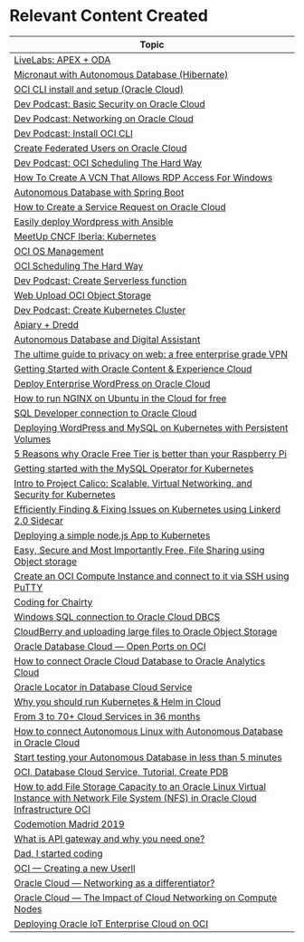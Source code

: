 # Relevant Content Created

| Topic                                                                                                                                                                                                                                                                                       |
| ------------------------------------------------------------------------------------------------------------------------------------------------------------------------------------------------------------------------------------------------------------------------------------------- |
| [LiveLabs: APEX + ODA](https://apexapps.oracle.com/pls/apex/dbpm/r/livelabs/view-workshop?wid=685)                                                                                                                                                                                          |
| [Micronaut with Autonomous Database (Hibernate)](https://github.com/vmleon/micronaut-ucp-atp)                                                                                                                                                                                               |
| [OCI CLI install and setup (Oracle Cloud)](https://youtu.be/0M8t1cKcPDU)                                                                                                                                                                                                                    |
| [Dev Podcast: Basic Security on Oracle Cloud](https://youtu.be/AkS16-8lGok)                                                                                                                                                                                                                 |
| [Dev Podcast: Networking on Oracle Cloud](https://youtu.be/_8JoT0-E1Bo)                                                                                                                                                                                                                     |
| [Dev Podcast: Install OCI CLI](https://youtu.be/jbCfGkgcof0)                                                                                                                                                                                                                                |
| [Create Federated Users on Oracle Cloud](https://youtu.be/17H20JJX5y0)                                                                                                                                                                                                                      |
| [Dev Podcast: OCI Scheduling The Hard Way](https://youtu.be/YbELWgGJNp0)                                                                                                                                                                                                                    |
| [How To Create A VCN That Allows RDP Access For Windows](https://youtu.be/6w8YOLqKTF0)                                                                                                                                                                                                      |
| [Autonomous Database with Spring Boot](https://github.com/vmleon/adbclient-java)                                                                                                                                                                                                            |
| [How to Create a Service Request on Oracle Cloud](https://youtu.be/ihqi2omenyQ)                                                                                                                                                                                                             |
| [Easily deploy Wordpress with Ansible](https://youtu.be/Ox9Bm0mXWwY)                                                                                                                                                                                                                        |
| [MeetUp CNCF Iberia: Kubernetes](http://bit.ly/cloudnativetalkskad)                                                                                                                                                                                                                         |
| [OCI OS Management](https://github.com/vmleon/oci-os-management)                                                                                                                                                                                                                            |
| [OCI Scheduling The Hard Way](https://github.com/vmleon/oci-scheduling-the-hard-way)                                                                                                                                                                                                        |
| [Dev Podcast: Create Serverless function](https://youtu.be/TdQ6BL58Zfk)                                                                                                                                                                                                                     |
| [Web Upload OCI Object Storage](https://github.com/vmleon/web-oci-os)                                                                                                                                                                                                                       |
| [Dev Podcast: Create Kubernetes Cluster](https://youtu.be/0Xtv61Rvh3E)                                                                                                                                                                                                                      |
| [Apiary + Dredd](https://github.com/vmleon/hello-apiary)                                                                                                                                                                                                                                    |
| [Autonomous Database and Digital Assistant](https://github.com/vmleon/oracle-atp-da)                                                                                                                                                                                                        |
| [The ultime guide to privacy on web: a free enterprise grade VPN](https://medium.com/@roberto.di.bella/the-ultime-guide-to-privacy-on-web-a-free-enterprise-grade-vpn-89c083570003)                                                                                                         |
| [Getting Started with Oracle Content & Experience Cloud](https://medium.com/@roberto.di.bella/getting-started-with-oracle-content-experience-cloud-1a26f0fec8a3)                                                                                                                            |
| [Deploy Enterprise WordPress on Oracle Cloud](https://medium.com/@roberto.di.bella/deploy-enterprise-wordpress-on-oci-8e6c3d0977ec)                                                                                                                                                         |
| [How to run NGINX on Ubuntu in the Cloud for free](https://medium.com/@vmleon/how-to-run-nginx-on-ubuntu-in-the-cloud-for-free-1b34d7269418)                                                                                                                                                |
| [SQL Developer connection to Oracle Cloud](https://medium.com/@fathi.ria/sql-developer-connection-to-oracle-cloud-d6bb58507eae)                                                                                                                                                             |
| [Deploying WordPress and MySQL on Kubernetes with Persistent Volumes](https://medium.com/faun/deploying-wordpress-and-mysql-on-kubernetes-with-persistent-volumes-1a999607269f)                                                                                                             |
| [5 Reasons why Oracle Free Tier is better than your Raspberry Pi](https://medium.com/@roberto.di.bella/5-reasons-why-oracle-free-tier-is-better-than-your-raspberry-pie-277ac8cb37e3)                                                                                                       |
| [Getting started with the MySQL Operator for Kubernetes](https://medium.com/oracledevs/getting-started-with-the-mysql-operator-for-kubernetes-8df48591f592)                                                                                                                                 |
| [Intro to Project Calico: Scalable, Virtual Networking, and Security for Kubernetes](https://medium.com/faun/intro-to-project-calico-scalable-virtual-networking-and-security-for-kubernetes-d63f77d41f52)                                                                                  |
| [Efficiently Finding & Fixing Issues on Kubernetes using Linkerd 2.0 Sidecar](https://medium.com/swlh/efficiently-finding-fixing-issues-on-kubernetes-using-linkerd-2-0-sidecar-8817973a39bc)                                                                                               |
| [Deploying a simple node.js App to Kubernetes](https://medium.com/oracledevs/deploying-a-simple-node-js-app-to-kubernetes-56b313b99061)                                                                                                                                                     |
| [Easy, Secure and Most Importantly Free, File Sharing using Object storage](https://medium.com/@brianbmathews/easy-secure-and-most-importantly-free-file-sharing-using-object-storage-3708d8d979ce)                                                                                         |
| [Create an OCI Compute Instance and connect to it via SSH using PuTTY](https://medium.com/@roberto.di.bella/create-an-oci-compute-instance-and-connect-to-it-via-ssh-using-putty-1a445109045b)                                                                                              |
| [Coding for Chairty](https://medium.com/coding-for-chairty)                                                                                                                                                                                                                                 |
| [Windows SQL connection to Oracle Cloud DBCS](https://medium.com/@fathi.ria/windows-sql-connection-to-oracle-cloud-dbcs-f164f51f1bf4)                                                                                                                                                       |
| [CloudBerry and uploading large files to Oracle Object Storage](https://medium.com/@fathi.ria/uploading-large-files-to-oracle-object-storage-5adbbf742ee9)                                                                                                                                  |
| [Oracle Database Cloud — Open Ports on OCI](https://medium.com/@fathi.ria/oracle-database-cloud-open-ports-on-oci-1af24f4eb9f2)                                                                                                                                                             |
| [How to connect Oracle Cloud Database to Oracle Analytics Cloud](https://medium.com/@artyom.polyakov/how-to-connect-oracle-cloud-database-to-oracle-analytics-cloud-83daf6ef377d)                                                                                                           |
| [Oracle Locator in Database Cloud Service](https://medium.com/@fathi.ria/oracle-locator-in-database-cloud-service-5b3f8aa7e715)                                                                                                                                                             |
| [Why you should run Kubernetes & Helm in Cloud](https://medium.com/@hassanajan/the-beauty-of-kubernetes-helm-and-iaas-9b982ce8190c)                                                                                                                                                         |
| [From 3 to 70+ Cloud Services in 36 months](https://medium.com/@hassanajan/quick-overview-of-oracle-iaas-paas-services-3ff8bbe0ae6)                                                                                                                                                         |
| [How to connect Autonomous Linux with Autonomous Database in Oracle Cloud](https://medium.com/@artyom.polyakov/how-to-connect-autonomous-linux-with-autonomous-database-in-oracle-cloud-7570dde7bf9d)                                                                                       |
| [Start testing your Autonomous Database in less than 5 minutes](https://medium.com/@artyom.polyakov/start-testing-your-always-free-autonomous-database-in-less-than-5-minutes-including-provisioning-f58488ebd079)                                                                          |
| [OCI, Database Cloud Service, Tutorial, Create PDB](https://a-hassane.medium.com/oci-database-cloud-service-tutorial-create-pdb-d052c059568d)                                                                                                                                               |
| [How to add File Storage Capacity to an Oracle Linux Virtual Instance with Network File System (NFS) in Oracle Cloud Infrastructure OCI](https://medium.com/@jorge.fernandez.ie/how-to-add-file-storage-capacity-to-an-oracle-linux-virtual-instance-with-network-file-system-6f1b6db1a9bb) |
| [Codemotion Madrid 2019](https://medium.com/@vmleon/codemotion-madrid-2019-3bf01f1522f6)                                                                                                                                                                                                    |
| [What is API gateway and why you need one?](https://medium.com/@vmleon/what-is-api-gateway-and-why-you-need-one-9fe8087f5ece)                                                                                                                                                               |
| [Dad, I started coding](https://medium.com/@gavin.moore/dad-i-started-coding-388f927ac64a)                                                                                                                                                                                                  |
| [OCI — Creating a new Userll](https://medium.com/@madajewski.b/oci-creating-a-new-user-605519963b2d)                                                                                                                                                                                        |
| [Oracle Cloud — Networking as a differentiator?](https://medium.com/@madajewski.b/oracle-cloud-networking-as-a-differentiator-f0f2b1540e00)                                                                                                                                                 |
| [Oracle Cloud — The Impact of Cloud Networking on Compute Nodes](https://medium.com/@madajewski.b/oracle-cloud-the-impact-of-cloud-networking-on-compute-nodes-7617e05d077b)                                                                                                                |
| [Deploying Oracle IoT Enterprise Cloud on OCI](https://medium.com/@madajewski.b/deploying-oracle-iot-enterprise-cloud-on-oci-52e6446427d)                                                                                                                                                   |
